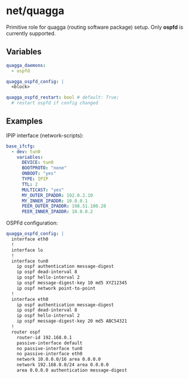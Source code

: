 net/quagga
==========
Primitive role for quagga (routing software package) setup. Only **ospfd** is currently supported.
## Variables
```yaml
quagga_daemons:
  - ospfd

quagga_ospfd_config: |
  <block>

quagga_ospfd_restart: bool # default: True;
  # restart ospfd if config changed
```
## Examples
IPIP interface (network-scripts):
```yaml
base_ifcfg:
  - dev: tun0
    variables:
      DEVICE: tun0
      BOOTPROTO: "none"
      ONBOOT: "yes"
      TYPE: IPIP
      TTL: 2
      MULTICAST: "yes"
      MY_OUTER_IPADDR: 192.0.2.10
      MY_INNER_IPADDR: 10.0.0.1
      PEER_OUTER_IPADDR: 198.51.100.20
      PEER_INNER_IPADDR: 10.0.0.2
```
OSPFd configuration:
```yaml
quagga_ospfd_config: |
  interface eth0
  !
  interface lo
  !
  interface tun0
    ip ospf authentication message-digest
    ip ospf dead-interval 8
    ip ospf hello-interval 2
    ip ospf message-digest-key 10 md5 XYZ12345
    ip ospf network point-to-point
  !
  interface eth0
    ip ospf authentication message-digest
    ip ospf dead-interval 8
    ip ospf hello-interval 2
    ip ospf message-digest-key 20 md5 ABC54321
  !
  router ospf
    router-id 192.168.0.1
    passive-interface default
    no passive-interface tun0
    no passive-interface eth0
    network 10.0.0.0/16 area 0.0.0.0
    network 192.168.0.0/24 area 0.0.0.0
    area 0.0.0.0 authentication message-digest
```
